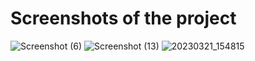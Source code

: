 # Screenshots of the project
![Screenshot (6)](https://user-images.githubusercontent.com/111175766/226584308-bb923772-04dc-455e-be39-fb8f920a0ef4.png)
![Screenshot (13)](https://user-images.githubusercontent.com/111175766/226584852-3258c138-64ce-47d4-9252-6b87261ccf11.png)
![20230321_154815](https://user-images.githubusercontent.com/111175766/226585202-844c4e1d-e573-497c-9b6e-ba2fc036dd95.png)
